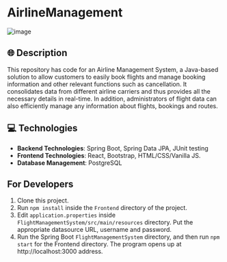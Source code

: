# AirlineManagement

![image](https://ak.picdn.net/shutterstock/videos/20438227/thumb/1.jpg)

##  🌐  Description
This repository has code for an Airline Management System, a Java-based solution to allow customers to easily book flights and manage booking information and other relevant functions such as cancellation. It consolidates data from different airline carriers and thus provides all the necessary details in real-time. In addition, administrators of flight data can also efficiently manage any information about flights, bookings and routes.

##  💻  Technologies 

* **Backend Technologies**: Spring Boot, Spring Data JPA, JUnit testing
* **Frontend Technologies**: React, Bootstrap, HTML/CSS/Vanilla JS.
* **Database Management**: PostgreSQL

## For Developers

1. Clone this project. 
1. Run `npm install` inside the `Frontend` directory of the project. 
1. Edit `application.properties` inside `FlightManagementSystem/src/main/resources` directory. Put the appropriate datasource URL, username and password.
1. Run the Spring Boot `FlightManagementSystem` directory, and then run `npm start` for the Frontend directory. The program opens up at http://localhost:3000 address.